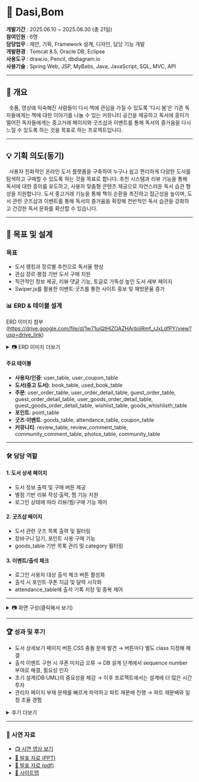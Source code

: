 # 🌸 Dasi,Bom

**개발기간** : ﻿2025.06.10 ~ 2025.06.30 (총 21일)  
**참여인원** : 6명  
**담당업무** : ﻿제안, 기획, Framework 설계, 디자인, 담당 기능 개발  
**개발환경** : Tomcat 8.5, Oracle DB, Eclipse  
**사용도구** : ﻿draw.io, Pencil, dbdiagram.io  
**사용기술** : ﻿Spring Web, JSP, MyBatis, Java, JavaScript, SQL, MVC, API  

---

## 📖 개요
&nbsp;&nbsp;숏폼, 영상에 익숙해진 사람들이 다시 책에 관심을 가질 수 있도록 ‘다시 봄’은 기존 독자들에게는 책에 대한 이야기를 나눌 수 있는 커뮤니티 공간을 제공하고 독서에 흥미가 떨어진 독자들에게는 중고거래 페이지와 굿즈샵과 이벤트를 통해 독서의 즐거움을 다시 느낄 수 있도록 하는 것을 목표로 하는 프로젝트입니다.  

---

## 💡 기획 의도(동기)
﻿&nbsp;&nbsp;사용자 친화적인 온라인 도서 플랫폼을 구축하여 누구나 쉽고 편리하게 다양한 도서를 탐색하고 구매할 수 있도록 하는 것을 목표로 합니다. 추천 시스템과 리뷰 기능을 통해 독서에 대한 흥미를 유도하고, 사용자 맞춤형 콘텐츠 제공으로 자연스러운 독서 습관 형성을 지원합니다. 도서 중고거래 기능을 통해 책의 순환을 촉진하고 접근성을 높이며, 도서 관련 굿즈샵과 이벤트를 통해 독서의 즐거움을 확장해 전반적인 독서 습관을 강화하고 건강한 독서 문화를 확산할 수 있습니다.


---

## 🎯 목표 및 설계
### 목표
- 도서 랭킹과 장르별 추천으로 독서율 향상
- 관심 장르·평점 기반 도서 구매 지원
- 직관적인 정보 제공, 리뷰·댓글 기능, 토글로 가독성 높인 도서 세부 페이지
- Swiper.js를 활용한 이벤트·굿즈를 통한 사이트 홍보 및 재방문율 증가 

### 📊 ERD & 테이블 설계
ERD 이미지 첨부 (https://drive.google.com/file/d/1w71uiQtHlZOAZHArbiijRmf_rJxLdfPY/view?usp=drive_link)

<details>
<summary>📷 ERD 이미지 더보기</summary>
  
<img width="2429" height="1409" alt="ERD" src="https://github.com/user-attachments/assets/d770190d-1c78-403a-a2d4-32aea779f2e1" />

</details>

#### 주요 테이블
- ﻿**사용자/인증**: user_table, user_coupon_table
- **도서(중고 도서)**: book_table, used_book_table
- **주문**: user_order_table, user_order_detail_table, guest_order_table, guest_order_detail_table, user_goods_order_detail_table, guest_goods_order_detail_table, wishlist_table, goods_whishlisth_table 
- **포인트**: point_table
- **굿즈·이벤트**: goods_table, attendance_table, coupon_table
- **커뮤니티**: review_table, review_comment_table, community_comment_table, photos_table, community_table


---

### 🛠️ 담당 역할
#### 1. 도서 상세 페이지
- 도서 정보 출력 및 구매 버튼 제공
- 별점 기반 리뷰 작성·출력, 찜 기능 지원
- 로그인 상태에 따라 리뷰/찜/구매 기능 제어

#### 2. 굿즈샵 페이지
- 도서 관련 굿즈 목록 출력 및 필터링
- 장바구니 담기, 포인트 사용 구매 기능
- goods_table 기반 목록 관리 및 category 필터링 

#### 3. 이벤트/출석 체크
- 로그인 사용자 대상 출석 체크 버튼 활성화
- 출석 시 포인트·쿠폰 지급 및 달력 시각화
- attendance_table에 출석 기록 저장 및 중복 제어

---

<details>
<summary>📷 화면 구성(클릭해서 보기) </summary>


|구분| 화면 | 미리보기 |
|----------|----------|----------|
|공통| 메인화면 | <img width="683" height="356" alt="image" src="https://github.com/user-attachments/assets/a790981f-18a9-4bde-8c4f-5d3119fd92e4" /> |
|공통| 굿즈 페이지 | <img width="502" height="307" alt="image" src="https://github.com/user-attachments/assets/d26cfbdc-9ebd-458e-8c38-23ac772a4ab6" /> |
|공통| 굿즈 상세 페이지 & 더보기| <img width="965" height="582" alt="image" src="https://github.com/user-attachments/assets/ad5149a7-d93f-42d3-b0f9-91603c72c3ec" /> <img width="460" height="301" alt="image" src="https://github.com/user-attachments/assets/f772022c-9836-45dc-8437-000d10d389a6" /> |
|공통| 이벤트 페이지| <img width="840" height="370" alt="image" src="https://github.com/user-attachments/assets/4a730271-2ead-4cd0-8f02-151e0248a978" /> |
|공통| 도서 상세 페이지 | <img width="846" height="447" alt="image" src="https://github.com/user-attachments/assets/e04d2302-553b-4f75-a09a-f380fa664ecf" /> |
|유저| 리뷰 작성 | <img width="600" alt="image" src="https://github.com/user-attachments/assets/9b6761ca-4055-459e-9714-b65b12ce66c3" /> |
|유저| 댓글 | <img width="600" alt="image" src="https://github.com/user-attachments/assets/49842821-4481-43cb-a518-abe28f9eed28" /> |
|유저| 출석이벤트 | <img width="600" alt="image" src="https://github.com/user-attachments/assets/63f58b3e-f7a1-4cdd-a3fb-4985aa6ddec3" /> <img width="600" alt="image" src="https://github.com/user-attachments/assets/cc53c9d1-fbb7-482c-88bf-9f9f0baf0a79" /> | 
|유저| 장바구니 | <img width="600" alt="image" src="https://github.com/user-attachments/assets/685a4a07-216d-4da5-b65e-2546fc35541e" /> | 
|유저| 결제하기 | <img width="600" alt="image" src="https://github.com/user-attachments/assets/1d07e2b4-d860-47c3-b1c5-c9317d2eb393" /> | 
|유저| 중고도서 | <img width="656" height="308" alt="image" src="https://github.com/user-attachments/assets/4e652168-c6f1-4911-b03d-5b393c5809c8" /> | 
|공통| 게시판 | <img width="593" height="325" alt="image" src="https://github.com/user-attachments/assets/edc6b5df-b396-4091-9a68-dae28e5fc791" /> | 
|유저| 마이페이지 | <img width="642" height="353" alt="image" src="https://github.com/user-attachments/assets/f26a0075-7867-4b73-b258-ff6d15f29ada" /> | 
|유저| 구매내역 & 환불 | <img width="645" height="355" alt="image" src="https://github.com/user-attachments/assets/9cc9d062-509e-41d8-a0e4-ab246933de30" /> | 
|관리자| 유저관리 & 쿠폰지급 | <img width="679" height="320" alt="image" src="https://github.com/user-attachments/assets/472da0e1-f137-4b49-9b28-6193d3cd6e78" /> |
|관리자| 구매내역 & 환불처리| <img width="482" height="292" alt="image" src="https://github.com/user-attachments/assets/80164d28-c29c-48f0-824e-65e16ef88b93" /> <img width="557" height="251" alt="image" src="https://github.com/user-attachments/assets/d6cc2d05-8ad6-44a9-9916-c0a821615ba0" /> |

</details>



---

### 🏆 성과 및 후기 
- 도서 상세보기 페이지 버튼 CSS 충돌 문제 발견 → 버튼마다 별도 class 지정해 해결
- 출석 이벤트 구현 시 쿠폰 미지급 오류 → DB 설계 단계에서 sequence number 부여로 해결, 필요성 인지
- 초기 설계(DB·UML)의 중요성을 체감 → 이후 프로젝트에서는 설계에 더 많은 시간 투자
- 관리자 페이지 부재 문제를 빠르게 파악하고 파트 재분배 진행 → 파트 재분배와 일정 조율 경험

<details>
<summary> 후기 더보기 </summary>

- **버튼 스타일링에서 배운 클래스 분리의 필요성**  
 도서 상세보기 페이지는 한 페이지에 도서에 대한 정보와 구매하기, 장바구니, 찜 버튼 그리고 리뷰 등록, 수정, 삭제 버튼 등 많은 버튼들이 있었는데 그 버튼들을 각각 원하는 위치, 크기로 변경하는데 어려움이 있었습니다. 다른 페이지에서는 원하는대로 css를 잘 구현할 수 있었지만 유독 도서 상세보기 페이지에서만 css style을 원하는대로 구현하기가 힘들어서 원인을 구글에 검색해본 결과 한 페이지 내에 “버튼”이 많을 때 버튼마다 다른 이름(class)으로 작성해주지 않으면 하나의 style이 모든 버튼에 적용돼서 버튼마다의 css를 구현하기가 힘들다는 것을 새롭게 알게 되었습니다. 

- **출석체크 오류와 DB 설계의 중요성**  
 출석체크 버튼을 누르면 매일 출석 도장이 달력에 찍히고 10일, 20일, 30일 마다 포인트와 쿠폰을 주는 출석체크 이벤트를 구현하려 했을 때 10일, 30일 마다 포인트는 지급이 되지만 쿠폰은 지급이 되지 않는 오류가 발생했습니다. 같은 출석이벤트 코드에서 포인트는 지급이 되지만 쿠폰만 지급되지 않는 상황이 가장 핵심적인 부분이라고 생각했고 포인트와 쿠폰의 코드를 나란히 두고 다른 점을 찾아보았지만 오류를 발견하지 못했고 때문에 db가 원인이라 판단하여 이번엔 포인트 테이블과 쿠폰 테이블을 비교해 보며 쿠폰 지급 테이블 작성 예시들을 검색해 본 결과 결론적으로 sequence number가 필요하지 않은 포인트와 달리 쿠폰에는 sequence number가 꼭 필요하다는 점을 알게되었습니다. 이런 경험을 통해 웹페이지 구현시 개발을 빨리 시작하는 것보다 시간이 조금 걸리더라도 초기 설계단계인 db 구성과 UML을 꼼꼼히 작성하는 것이 오히려 개발시간을 단축할 수 있음을 확실하게 알게되었고 그 이후 프로젝트 때는 초기설계 단계에 더 오랜 시간을 투자해 개발 시작 시간은 조금 늦어졌지만 오히려 오류가 적게 발생할 수 있었습니다.

- **우선순위 조정과 협업**  
 프로젝트 제출 일주일 전 관리자 페이지를 만들지 않았다는 것을 알고 다시 파트를 재분배하게 되었습니다. 아직 담당 페이지를 완성하지 못한 조원들의 진행률을 검토하고 선택과 집중을 하자는 제안을 했습니다. 가장 먼저 기간 안에 아직 완성하지 못한 페이지를 마무리하는 것을 최우선으로 두고 더 만들고 싶던 상세 페이지들과 기능들은 시간이 남으면 하기로 하고 일단 제외했습니다. 제가 맡은 도서 상세 페이지는 거의 마무리 단계였기 때문에 먼저 프론트엔드까지 끝낸 제가 다른 조원들의 프론트엔드를 맡아서 마무리하고 그 후 시간이 남아서 굿즈샵과 이벤트 페이지를 더 만들었습니다. 시간이 부족했기 때문에 굿즈샵과 이벤트 페이지는 같은 레이아웃을 사용해 시간을 단축하고 대신 출석이벤트를 구현하는 데 더 시간을 할애해서 전반적으로 지루하지 않고 참신한 페이지들을 많이 추가했습니다. 

</details>

---

### 🎥 시연 자료
- [📺 시연 영상 보기](https://drive.google.com/file/d/1pIk7VF6Yq5ruwVTl7RSlTIRkIgqB7VIe/view?usp=drive_link)  
- [📑 발표 자료 (PPT)](https://docs.google.com/presentation/d/1vRkRwIw13_7I01pk2DKZlyrN8tb0rPAd/edit?usp=drive_link&ouid=115939005204624444347&rtpof=true&sd=true)
- [📑 발표 자료 (pdf)](https://drive.google.com/file/d/1u8Gq1ahnFGYFPB6hc1C0TzIph7q17Uhy/view?usp=drive_link)
- [📑 사이트맵](https://drive.google.com/file/d/1oemhnf1p7zDzyH_jC-ZArEcNbIdBa-KX/view?usp=drive_link)
